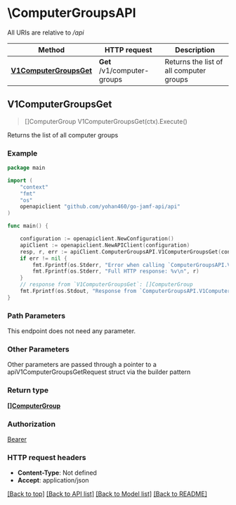 # \ComputerGroupsAPI

All URIs are relative to */api*

Method | HTTP request | Description
------------- | ------------- | -------------
[**V1ComputerGroupsGet**](ComputerGroupsAPI.md#V1ComputerGroupsGet) | **Get** /v1/computer-groups | Returns the list of all computer groups 



## V1ComputerGroupsGet

> []ComputerGroup V1ComputerGroupsGet(ctx).Execute()

Returns the list of all computer groups 



### Example

```go
package main

import (
    "context"
    "fmt"
    "os"
    openapiclient "github.com/yohan460/go-jamf-api/api"
)

func main() {

    configuration := openapiclient.NewConfiguration()
    apiClient := openapiclient.NewAPIClient(configuration)
    resp, r, err := apiClient.ComputerGroupsAPI.V1ComputerGroupsGet(context.Background()).Execute()
    if err != nil {
        fmt.Fprintf(os.Stderr, "Error when calling `ComputerGroupsAPI.V1ComputerGroupsGet``: %v\n", err)
        fmt.Fprintf(os.Stderr, "Full HTTP response: %v\n", r)
    }
    // response from `V1ComputerGroupsGet`: []ComputerGroup
    fmt.Fprintf(os.Stdout, "Response from `ComputerGroupsAPI.V1ComputerGroupsGet`: %v\n", resp)
}
```

### Path Parameters

This endpoint does not need any parameter.

### Other Parameters

Other parameters are passed through a pointer to a apiV1ComputerGroupsGetRequest struct via the builder pattern


### Return type

[**[]ComputerGroup**](ComputerGroup.md)

### Authorization

[Bearer](../README.md#Bearer)

### HTTP request headers

- **Content-Type**: Not defined
- **Accept**: application/json

[[Back to top]](#) [[Back to API list]](../README.md#documentation-for-api-endpoints)
[[Back to Model list]](../README.md#documentation-for-models)
[[Back to README]](../README.md)

